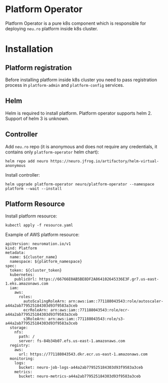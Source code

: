 # Platform Operator
Platform Operator is a pure k8s component which is responsible for deploying `neu.ro` platform inside k8s cluster.
# Installation
## Platform registration
Before installing platform inside k8s cluster you need to pass registration process in `platform-admin` and `platform-config` services.
## Helm
Helm is required to install platform. Platform operator supports helm 2. Support of helm 3 is unknown.
## Controller
Add `neu.ro` repo (it is anonymous and does not require any credentials, it contains only `platform-operator` helm chart):
```
helm repo add neuro https://neuro.jfrog.io/artifactory/helm-virtual-anonymous
```
Install controller:
```
helm upgrade platform-operator neuro/platform-operator --namespace platform --wait --install
```
## Platform Resource
Install platform resource:
```
kubectl apply -f resource.yaml
```
Example of AWS platform resource:
```
apiVersion: neuromation.io/v1
kind: Platform
metadata:
  name: ${cluster_name}
  namespace: ${platform_namespace}
spec:
  token: ${cluster_token}
  kubernetes:
    publicUrl: https://66766E0AB5BE8DF2A864102645336E3F.gr7.us-east-1.eks.amazonaws.com
  iam:
    aws:
      roles:
        autoScalingRoleArn: arn:aws:iam::771188043543:role/autoscaler-a44a2ab779525184303d93f9583a3ceb
        ecrRoleArn: arn:aws:iam::771188043543:role/ecr-a44a2ab779525184303d93f9583a3ceb
        s3RoleArn: arn:aws:iam::771188043543:role/s3-a44a2ab779525184303d93f9583a3ceb
  storage:
    nfs:
      path: /
      server: fs-84b34b07.efs.us-east-1.amazonaws.com
  registry:
    aws:
      url: https://771188043543.dkr.ecr.us-east-1.amazonaws.com
  monitoring:
    logs:
      bucket: neuro-job-logs-a44a2ab779525184303d93f9583a3ceb
    metrics:
      bucket: neuro-metrics-a44a2ab779525184303d93f9583a3ceb
```